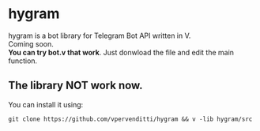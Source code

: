 # hygram  
hygram is a bot library for Telegram Bot API written in V.   
Coming soon.  
**You can try bot.v that work**. Just donwload the file and edit the main function.  
## The library NOT work now.  
You can install it using:  
```
git clone https://github.com/vpervenditti/hygram && v -lib hygram/src
```
